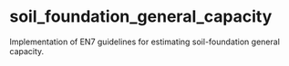 # soil_foundation_general_capacity
Implementation of EN7 guidelines for estimating soil-foundation general capacity.
